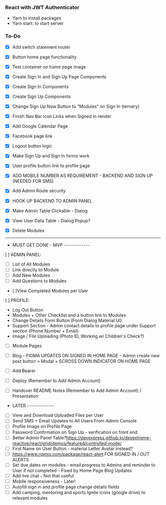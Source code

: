 ### React with JWT Authenticator

* Yarn to install packages
* Yarn start: to start server

### To-Do

* [x] Add switch statement router
* [x] Button home page functionality

* [x] Test container on home page image
* [x] Create Sign In and Sign Up Page Components
* [x] Create Sign In Components
* [x] Create Sign Up Components
* [x] Change Sign Up Now Button to "Modules" on Sign In (ternery)
* [x] Finish Nav Bar Icon Links when Signed In render
* [x] Add Google Calendar Page
* [x] Facebook page link
* [x] Logout button logic
* [x] Make Sign Up and Sign In forms work
* [x] User profile button link to profile page
* [x] ADD MOBILE NUMBER AS REQUIREMENT - BACKEND AND SIGN UP (NEEDED FOR SMS)
* [x] Add Admin Route security 
* [x] HOOK UP BACKEND TO ADMIN PANEL
* [x] Make Admin Table Clickable - Dialog 
* [x] View User Data Table - Dialog Popup?
* [x] Delete Modules


---------------------------------------------------------------


* MUST GET DONE - MVP -------------


[ ] ADMIN PANEL:
* [ ] List of All Modules
* [ ] Link directly to Module
* [ ] Add New Modules
* [ ] Add Questions to Modules
* [ ]View Completed Modules per User

[ ] PROFILE:
* Log Out Button
* Modules + Other Checklist and a button link to Modules
* Change Details Form Button (Form Dialog Material UI)
* Support Section - Admin contact details to profile page under Support section (Phone Number + Email)
* Image / File Uploading (Photo ID, Working w/ Children's Check?)


* [ ] Module Pages

* [ ] Blog - FIGMA UPDATES ON SIGNED IN HOME PAGE - Admin create new post button > Modal + SCROSS DOWN INDICATOR ON HOME PAGE

* [ ] Add Bearer
* [ ] Deploy (Remember to Add Admin Account)
* [ ] Handover README Notes (Remember to Add Admin Account) / Presentation

* LATER --------------
* [ ] View and Download Uploaded Files per User
* [ ] Send SMS + Email Updates to All Users From Admin Console
* [ ] Profile Image on Profile Page
* [ ] Password Confirmation on Sign Up - verification on front end
* [ ] Better Admin Panel Table?https://devexpress.github.io/devextreme-reactive/react/grid/demos/featured/controlled-mode/
* [ ] First Name on User Button - material Letter Avatar instead?
* [ ] https://www.npmjs.com/package/react-alert FOR SIGNED IN / OUT ALERTS
* [ ] Set due dates on modules - email progress to Admins and reminder to User if not completed - Fixed by Home Page Blog Updates
* [ ] Add live chat - Not that useful
* [ ] Mobile responsiveness - Later!
* [ ] Autofill sign in and profile page change details fields
* [ ] Add camping, mentoring and sports Ignite icons (google drive) to relevant modules
